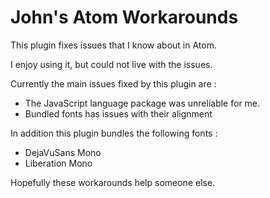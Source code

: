 # John's Atom Workarounds

This plugin fixes issues that I know about in Atom.

I enjoy using it, but could not live with the issues.

Currently the main issues fixed by this plugin are :

* The JavaScript language package was unreliable for me.
* Bundled fonts has issues with their alignment

In addition this plugin bundles the following fonts :

+ DejaVuSans Mono
+ Liberation Mono

Hopefully these workarounds help someone else.
